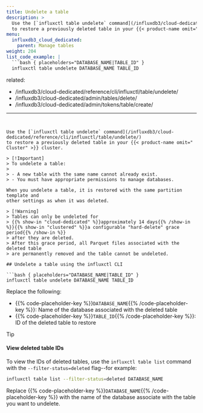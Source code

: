 ```yaml
---
title: Undelete a table
description: >
  Use the [`influxctl table undelete` command](/influxdb3/cloud-dedicated/reference/cli/influxctl/table/undelete/)
  to restore a previously deleted table in your {{< product-name omit=" Cluster" >}} cluster.
menu:
  influxdb3_cloud_dedicated:
    parent: Manage tables
weight: 204
list_code_example: |
  ```bash { placeholders="DATABASE_NAME|TABLE_ID" }
  influxctl table undelete DATABASE_NAME TABLE_ID
  ```
related:
  - /influxdb3/cloud-dedicated/reference/cli/influxctl/table/undelete/
  - /influxdb3/cloud-dedicated/admin/tables/delete/
  - /influxdb3/cloud-dedicated/admin/tokens/table/create/
---
```


Use the [`influxctl table undelete` command](/influxdb3/cloud-dedicated/reference/cli/influxctl/table/undelete/)
to restore a previously deleted table in your {{< product-name omit=" Cluster" >}} cluster.

> [!Important]
> To undelete a table:
> 
> - A new table with the same name cannot already exist.
> - You must have appropriate permissions to manage databases.

When you undelete a table, it is restored with the same partition template and
other settings as when it was deleted.

> [!Warning]
> Tables can only be undeleted for
> {{% show-in "cloud-dedicated" %}}approximately 14 days{{% /show-in %}}{{% show-in "clustered" %}}a configurable "hard-delete" grace period{{% /show-in %}}
> after they are deleted.
> After this grace period, all Parquet files associated with the deleted table
> are permanently removed and the table cannot be undeleted.

## Undelete a table using the influxctl CLI

```bash { placeholders="DATABASE_NAME|TABLE_ID" }
influxctl table undelete DATABASE_NAME TABLE_ID
```

Replace the following:

- {{% code-placeholder-key %}}`DATABASE_NAME`{{% /code-placeholder-key %}}:
  Name of the database associated with the deleted table
- {{% code-placeholder-key %}}`TABLE_ID`{{% /code-placeholder-key %}}:
  ID of the deleted table to restore

> [!Tip]
> #### View deleted table IDs
>
> To view the IDs of deleted tables, use the `influxctl table list` command with
> the `--filter-status=deleted` flag--for example:
>
> <!--pytest.mark.skip-->
> 
> ```bash {placeholders="DATABASE_NAME" }
> influxctl table list --filter-status=deleted DATABASE_NAME
> ```
>
> Replace {{% code-placeholder-key %}}`DATABASE_NAME`{{% /code-placeholder-key %}}
> with the name of the database associate with the table you want to undelete.
